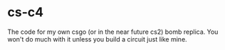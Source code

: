 # cs-c4
The code for my own csgo (or in the near future cs2) bomb replica. You won't do much with it unless you build a circuit just like mine.
